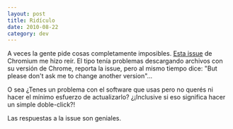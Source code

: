 ```yaml
---
layout: post
title: Ridículo
date: 2010-08-22
category: dev
---
```


A veces la gente pide cosas completamente imposibles.
[Esta issue](http://code.google.com/p/chromium/issues/detail?id=51583)
de Chromium me hizo reír. El tipo tenía problemas descargando archivos
con su versión de Chrome, reporta la issue, pero al mismo tiempo dice:
"But please don't ask me to change another version"...

O sea ¿Tenes un problema con el software que usas pero no querés ni
hacer el mínimo esfuerzo de actualizarlo?  ¿¡Inclusive si eso
significa hacer un simple doble-click?!

Las respuestas a la issue son geniales.
